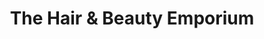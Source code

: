 ---
title: "The Hair & Beauty Emporium"
url: /kirkby-lonsdale/the-hair-and-beauty-emporium/
shop: hairdresser
---